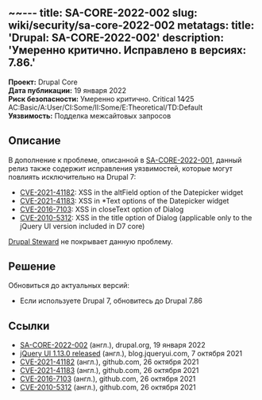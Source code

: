 ~~---
title: SA-CORE-2022-002
slug: wiki/security/sa-core-2022-002
metatags:
  title: 'Drupal: SA-CORE-2022-002'
  description: 'Умеренно критично. Исправлено в версиях: 7.86.'
---

**Проект:** Drupal Core\
**Дата публикации:** 19 января 2022\
**Риск безопасности:** Умеренно критично. Critical 14∕25 AC:Basic/A:User/CI:Some/II:Some/E:Theoretical/TD:Default\
**Уязвимость:** Подделка межсайтовых запросов

## Описание

В дополнение к проблеме, описанной в [SA-CORE-2022-001](../2022-001/index.md), данный релиз также содержит исправления уязвимостей, которые могут повлиять исключительно на Drupal 7:

- [CVE-2021-41182](https://github.com/jquery/jquery-ui/security/advisories/GHSA-9gj3-hwp5-pmwc): XSS in the altField option of the Datepicker widget
- [CVE-2021-41183](https://github.com/jquery/jquery-ui/security/advisories/GHSA-j7qv-pgf6-hvh4): XSS in *Text options of the Datepicker widget
- [CVE-2016-7103](https://nvd.nist.gov/vuln/detail/CVE-2016-7103): XSS in closeText option of Dialog
- [CVE-2010-5312](https://nvd.nist.gov/vuln/detail/CVE-2010-5312): XSS in the title option of Dialog (applicable only to the jQuery UI version included in D7 core)

[Drupal Steward](https://www.drupal.org/steward) не покрывает данную проблему.

## Решение

Обновиться до актуальных версий:

- Если используете Drupal 7, обновитесь до Drupal 7.86

## Ссылки

- [SA-CORE-2022-002](https://www.drupal.org/sa-core-2022-002) (англ.), drupal.org, 19 января 2022
- [jQuery UI 1.13.0 released](https://blog.jqueryui.com/2021/10/jquery-ui-1-13-0-released/) (англ.), blog.jqueryui.com, 7 октября 2021
- [CVE-2021-41182](https://github.com/jquery/jquery-ui/security/advisories/GHSA-9gj3-hwp5-pmwc) (англ.), github.com, 26 октября 2021
- [CVE-2021-41183](https://github.com/jquery/jquery-ui/security/advisories/GHSA-j7qv-pgf6-hvh4) (англ.), github.com, 26
  октября 2021
- [CVE-2016-7103](https://nvd.nist.gov/vuln/detail/CVE-2016-7103) (англ.), github.com, 26 октября 2021
- [CVE-2010-5312](https://nvd.nist.gov/vuln/detail/CVE-2010-5312) (англ.), github.com, 26 октября 2021
